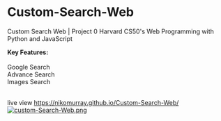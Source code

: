 # Custom-Search-Web
Custom Search Web | Project 0 Harvard CS50's Web Programming with Python and JavaScript

**Key Features:**<br><br>
Google Search<br>
Advance Search<br>
Images Search<br><br>

live view https://nikomurray.github.io/Custom-Search-Web/
[![custom-Search-Web.png](https://i.postimg.cc/WzzYdMh6/custom-Search-Web.png)](https://postimg.cc/1VxrTV0f) 
